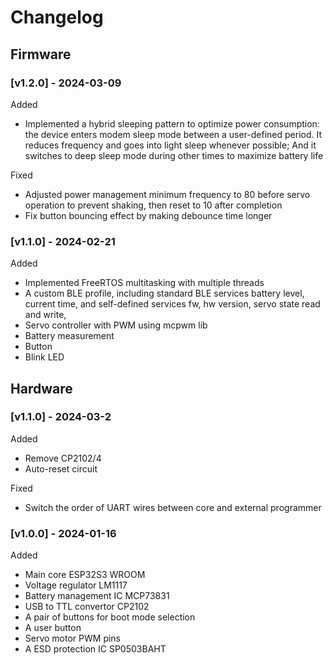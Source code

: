 # Changelog

## Firmware
### [v1.2.0] - 2024-03-09
Added
- Implemented a hybrid sleeping pattern to optimize power consumption: the device enters modem sleep mode between a user-defined period. It reduces frequency and goes into light sleep whenever possible; And it switches to deep sleep mode during other times to maximize battery life

Fixed
- Adjusted power management minimum frequency to 80 before servo operation to prevent shaking, then reset to 10 after completion
- Fix button bouncing effect by making debounce time longer

### [v1.1.0] - 2024-02-21
Added
- Implemented FreeRTOS multitasking with multiple threads
- A custom BLE profile, including standard BLE services battery level, current time, and self-defined services fw, hw version, servo state read and write, 
- Servo controller with PWM using mcpwm lib
- Battery measurement
- Button 
- Blink LED 

## Hardware
### [v1.1.0] - 2024-03-2
Added
- Remove CP2102/4
- Auto-reset circuit

Fixed
- Switch the order of UART wires between core and external programmer

### [v1.0.0] - 2024-01-16
Added
- Main core ESP32S3 WROOM 
- Voltage regulator LM1117
- Battery management IC MCP73831
- USB to TTL convertor CP2102
- A pair of buttons for boot mode selection
- A user button 
- Servo motor PWM pins
- A ESD protection IC SP0503BAHT

